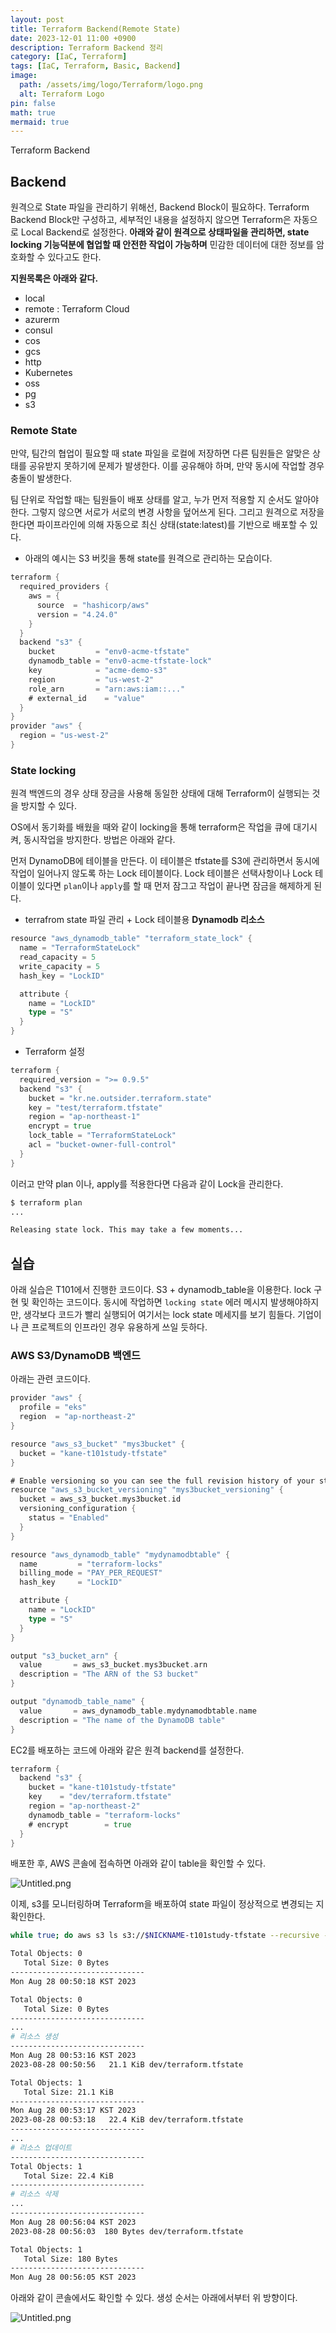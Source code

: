 ```yaml
---
layout: post
title: Terraform Backend(Remote State)
date: 2023-12-01 11:00 +0900
description: Terraform Backend 정리
category: [IaC, Terraform]
tags: [IaC, Terraform, Basic, Backend] 
image:
  path: /assets/img/logo/Terraform/logo.png
  alt: Terraform Logo
pin: false
math: true
mermaid: true
---
```

Terraform Backend
<!--more-->


## Backend


원격으로 State 파일을 관리하기 위해선, Backend Block이 필요하다. Terraform Backend Block만 구성하고, 세부적인 내용을 설정하지 않으면 Terraform은 자동으로 Local Backend로 설정한다. **아래와 같이 원격으로 상태파일을 관리하면, state locking 기능덕분에 협업할 때 안전한 작업이 가능하며** 민감한 데이터에 대한 정보를 암호화할 수 있다고도 한다.


**지원목록은 아래와 같다.**

- local
- remote : Terraform Cloud
- azurerm
- consul
- cos
- gcs
- http
- Kubernetes
- oss
- pg
- s3

### Remote State


만약, 팀간의 협업이 필요할 때 state 파일을 로컬에 저장하면 다른 팀원들은 알맞은 상태를 공유받지 못하기에 문제가 발생한다. 이를 공유해야 하며, 만약 동시에 작업할 경우 충돌이 발생한다. 


팀 단위로 작업할 때는 팀원들이 배포 상태를 알고, 누가 먼저 적용할 지 순서도 알아야 한다. 그렇지 않으면 서로가 서로의 변경 사항을 덮어쓰게 된다. 그리고 원격으로 저장을 한다면 파이프라인에 의해 자동으로 최신 상태(state:latest)를 기반으로 배포할 수 있다.

- 아래의 예시는 S3 버킷을 통해 state를 원격으로 관리하는 모습이다.

```go
terraform {
  required_providers {
    aws = {
      source  = "hashicorp/aws"
      version = "4.24.0"
    }
  }
  backend "s3" {
    bucket         = "env0-acme-tfstate"
    dynamodb_table = "env0-acme-tfstate-lock"
    key            = "acme-demo-s3"
    region         = "us-west-2"
    role_arn       = "arn:aws:iam::..." 
    # external_id    = "value" 
  }
}
provider "aws" {
  region = "us-west-2"
}
```


### State locking


원격 백엔드의 경우 상태 장금을 사용해 동일한 상태에 대해 Terraform이 실행되는 것을 방지할 수 있다. 


OS에서 동기화를 배웠을 때와 같이 locking을 통해 terraform은 작업을 큐에 대기시켜, 동시작업을 방지한다. 방법은 아래와 같다. 


먼저 DynamoDB에 테이블을 만든다. 이 테이블은 tfstate를 S3에 관리하면서 동시에 작업이 일어나지 않도록 하는 Lock 테이블이다. Lock 테이블은 선택사항이나 Lock 테이블이 있다면 `plan`이나 `apply`를 할 때 먼저 잠그고 작업이 끝나면 잠금을 해제하게 된다.

- terrafrom state 파일 관리 +  Lock 테이블용 **Dynamodb 리소스**

```go
resource "aws_dynamodb_table" "terraform_state_lock" {
  name = "TerraformStateLock"
  read_capacity = 5
  write_capacity = 5
  hash_key = "LockID"

  attribute {
    name = "LockID"
    type = "S"
  }
}
```

- Terraform 설정

```go
terraform {
  required_version = ">= 0.9.5"
  backend "s3" {
    bucket = "kr.ne.outsider.terraform.state"
    key = "test/terraform.tfstate"
    region = "ap-northeast-1"
    encrypt = true
    lock_table = "TerraformStateLock"
    acl = "bucket-owner-full-control"
  }
}
```


이러고 만약 plan 이나, apply를 적용한다면 다음과 같이 Lock을 관리한다.


```bash
$ terraform plan
...

Releasing state lock. This may take a few moments...
```


## 실습


아래 실습은 T101에서 진행한 코드이다. S3 + dynamodb_table을 이용한다. lock 구현 및 확인하는 코드이다. 동시에 작업하면 `locking state` 에러 메시지 발생해야하지만, 생각보다 코드가 빨리 실행되어 여기서는 lock state 메세지를 보기 힘들다. 기업이나 큰 프로젝트의 인프라인 경우 유용하게 쓰일 듯하다.


### **AWS S3/DynamoDB 백엔드** 


아래는 관련 코드이다.


```go
provider "aws" {
  profile = "eks"
  region  = "ap-northeast-2"
}

resource "aws_s3_bucket" "mys3bucket" {
  bucket = "kane-t101study-tfstate"
}

# Enable versioning so you can see the full revision history of your state files
resource "aws_s3_bucket_versioning" "mys3bucket_versioning" {
  bucket = aws_s3_bucket.mys3bucket.id
  versioning_configuration {
    status = "Enabled"
  }
}

resource "aws_dynamodb_table" "mydynamodbtable" {
  name         = "terraform-locks"
  billing_mode = "PAY_PER_REQUEST"
  hash_key     = "LockID"

  attribute {
    name = "LockID"
    type = "S"
  }
}

output "s3_bucket_arn" {
  value       = aws_s3_bucket.mys3bucket.arn
  description = "The ARN of the S3 bucket"
}

output "dynamodb_table_name" {
  value       = aws_dynamodb_table.mydynamodbtable.name
  description = "The name of the DynamoDB table"
}

```


EC2를 배포하는 코드에 아래와 같은 원격 backend를 설정한다.


```go
terraform {
  backend "s3" {
    bucket = "kane-t101study-tfstate"
    key    = "dev/terraform.tfstate"
    region = "ap-northeast-2"
    dynamodb_table = "terraform-locks"
    # encrypt        = true
  }
}
```


배포한 후, AWS 콘솔에 접속하면 아래와 같이 table을 확인할 수 있다.


![Untitled.png](/assets/img/post/Backend(Remote%20State)/1.png)


이제, s3를 모니터링하며 Terraform을 배포하여 state 파일이 정상적으로 변경되는 지 확인한다.


```bash
while true; do aws s3 ls s3://$NICKNAME-t101study-tfstate --recursive --human-readable --summarize ; echo "------------------------------"; date; sleep 1; done

Total Objects: 0
   Total Size: 0 Bytes
------------------------------
Mon Aug 28 00:50:18 KST 2023

Total Objects: 0
   Total Size: 0 Bytes
------------------------------
...
# 리소스 생성
------------------------------
Mon Aug 28 00:53:16 KST 2023
2023-08-28 00:50:56   21.1 KiB dev/terraform.tfstate

Total Objects: 1
   Total Size: 21.1 KiB
------------------------------
Mon Aug 28 00:53:17 KST 2023
2023-08-28 00:53:18   22.4 KiB dev/terraform.tfstate
------------------------------
...
# 리소스 업데이트
------------------------------
Total Objects: 1
   Total Size: 22.4 KiB
------------------------------
# 리소스 삭제
...
------------------------------
Mon Aug 28 00:56:04 KST 2023
2023-08-28 00:56:03  180 Bytes dev/terraform.tfstate

Total Objects: 1
   Total Size: 180 Bytes
------------------------------
Mon Aug 28 00:56:05 KST 2023
```


아래와 같이 콘솔에서도 확인할 수 있다. 생성 순서는 아래에서부터 위 방향이다.


![Untitled.png](/assets/img/post/Backend(Remote%20State)/2.png)

